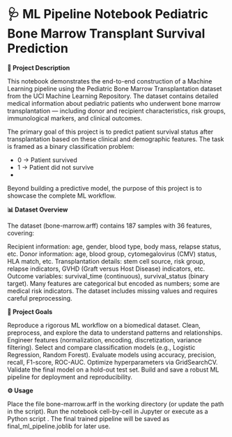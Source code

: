 # 🩺 ML Pipeline Notebook Pediatric Bone Marrow Transplant Survival Prediction

**📌 Project Description**

This notebook demonstrates the end-to-end construction of a Machine Learning pipeline using the Pediatric Bone Marrow Transplantation dataset from the UCI Machine Learning Repository. The dataset contains detailed medical information about pediatric patients who underwent bone marrow transplantation — including donor and recipient characteristics, risk groups, immunological markers, and clinical outcomes.

The primary goal of this project is to predict patient survival status after transplantation based on these clinical and demographic features. The task is framed as a binary classification problem:

- 0 → Patient survived
- 1 → Patient did not survive
- 
Beyond building a predictive model, the purpose of this project is to showcase the complete ML workflow.

**📊 Dataset Overview**

The dataset (bone-marrow.arff) contains 187 samples with 36 features, covering:

Recipient information: age, gender, blood type, body mass, relapse status, etc.
Donor information: age, blood group, cytomegalovirus (CMV) status, HLA match, etc.
Transplantation details: stem cell source, risk group, relapse indicators, GVHD (Graft versus Host Disease) indicators, etc.
Outcome variables: survival_time (continuous), survival_status (binary target).
Many features are categorical but encoded as numbers; some are medical risk indicators. The dataset includes missing values and requires careful preprocessing.

**🎯 Project Goals**

Reproduce a rigorous ML workflow on a biomedical dataset.
Clean, preprocess, and explore the data to understand patterns and relationships.
Engineer features (normalization, encoding, discretization, variance filtering).
Select and compare classification models (e.g., Logistic Regression, Random Forest).
Evaluate models using accuracy, precision, recall, F1-score, ROC-AUC.
Optimize hyperparameters via GridSearchCV.
Validate the final model on a hold-out test set.
Build and save a robust ML pipeline for deployment and reproducibility.

**⚙️ Usage**

Place the file bone-marrow.arff in the working directory (or update the path in the script).
Run the notebook cell-by-cell in Jupyter or execute as a Python script .
The final trained pipeline will be saved as final_ml_pipeline.joblib for later use.
